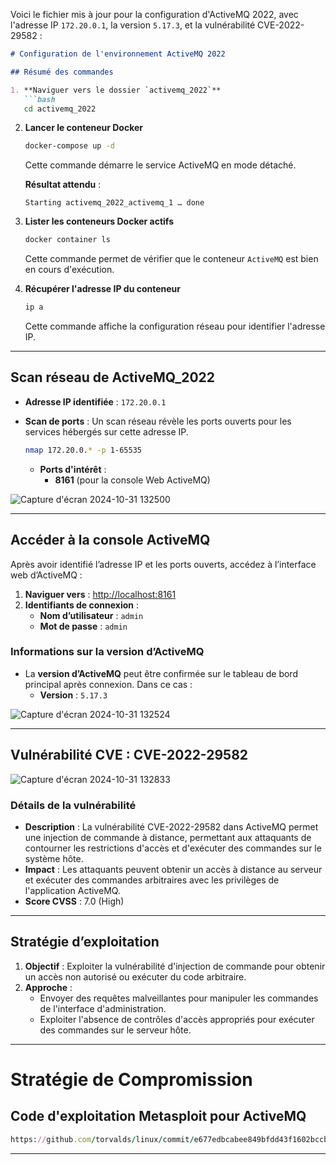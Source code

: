 Voici le fichier mis à jour pour la configuration d'ActiveMQ 2022, avec l'adresse IP `172.20.0.1`, la version `5.17.3`, et la vulnérabilité CVE-2022-29582 :

```markdown
# Configuration de l'environnement ActiveMQ 2022

## Résumé des commandes

1. **Naviguer vers le dossier `activemq_2022`**
   ```bash
   cd activemq_2022
   ```

2. **Lancer le conteneur Docker**
   ```bash
   docker-compose up -d
   ```
   Cette commande démarre le service ActiveMQ en mode détaché.

   **Résultat attendu** :
   ```
   Starting activemq_2022_activemq_1 … done
   ```

3. **Lister les conteneurs Docker actifs**
   ```bash
   docker container ls
   ```
   Cette commande permet de vérifier que le conteneur `ActiveMQ` est bien en cours d'exécution.

4. **Récupérer l'adresse IP du conteneur**
   ```bash
   ip a
   ```
   Cette commande affiche la configuration réseau pour identifier l'adresse IP.

---

## Scan réseau de ActiveMQ_2022

- **Adresse IP identifiée** : `172.20.0.1`
- **Scan de ports** : Un scan réseau révèle les ports ouverts pour les services hébergés sur cette adresse IP.

   ```bash
   nmap 172.20.0.* -p 1-65535
   ```
   - **Ports d'intérêt** :
     - **8161** (pour la console Web ActiveMQ)
       
![Capture d'écran 2024-10-31 132500](https://github.com/user-attachments/assets/f02616c1-2859-4d03-8872-0e5504b37f78)

---

## Accéder à la console ActiveMQ

Après avoir identifié l’adresse IP et les ports ouverts, accédez à l’interface web d’ActiveMQ :

1. **Naviguer vers** : [http://localhost:8161](http://localhost:8161)
2. **Identifiants de connexion** :
   - **Nom d’utilisateur** : `admin`
   - **Mot de passe** : `admin`

### Informations sur la version d’ActiveMQ

- La **version d’ActiveMQ** peut être confirmée sur le tableau de bord principal après connexion. Dans ce cas :
   - **Version** : `5.17.3`

![Capture d'écran 2024-10-31 132524](https://github.com/user-attachments/assets/d8b29f9f-e861-45a0-aaa9-92766e6dd6d5)

---

## Vulnérabilité CVE : CVE-2022-29582

![Capture d'écran 2024-10-31 132833](https://github.com/user-attachments/assets/4f153c30-3b1d-400c-be3d-7c5792ee295a)

### Détails de la vulnérabilité
- **Description** : La vulnérabilité CVE-2022-29582 dans ActiveMQ permet une injection de commande à distance, permettant aux attaquants de contourner les restrictions d'accès et d'exécuter des commandes sur le système hôte.
- **Impact** : Les attaquants peuvent obtenir un accès à distance au serveur et exécuter des commandes arbitraires avec les privilèges de l'application ActiveMQ.
- **Score CVSS** : 7.0 (High)

---

## Stratégie d’exploitation

1. **Objectif** : Exploiter la vulnérabilité d'injection de commande pour obtenir un accès non autorisé ou exécuter du code arbitraire.
2. **Approche** :
   - Envoyer des requêtes malveillantes pour manipuler les commandes de l'interface d'administration.
   - Exploiter l'absence de contrôles d'accès appropriés pour exécuter des commandes sur le serveur hôte.

---

# Stratégie de Compromission

## Code d'exploitation Metasploit pour ActiveMQ

```ruby
https://github.com/torvalds/linux/commit/e677edbcabee849bfdd43f1602bccbecf736a646
```

---
